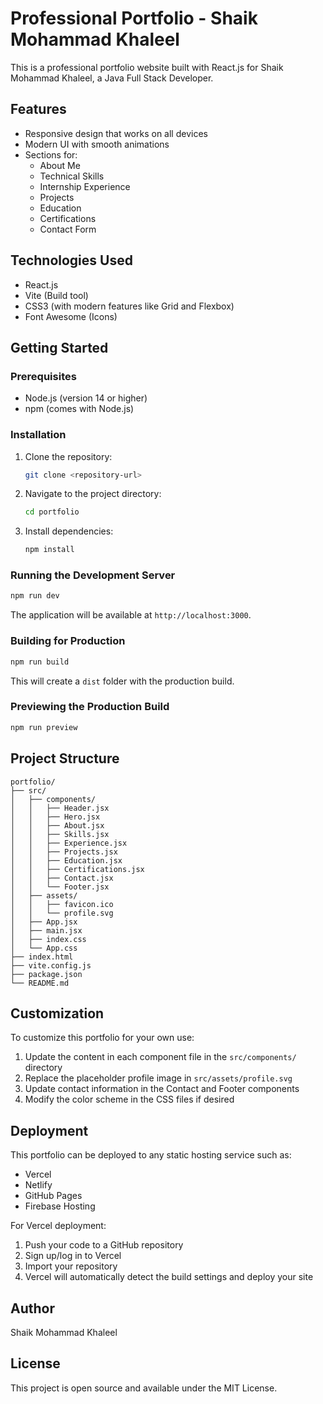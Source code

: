 # Professional Portfolio - Shaik Mohammad Khaleel

This is a professional portfolio website built with React.js for Shaik Mohammad Khaleel, a Java Full Stack Developer.

## Features

- Responsive design that works on all devices
- Modern UI with smooth animations
- Sections for:
  - About Me
  - Technical Skills
  - Internship Experience
  - Projects
  - Education
  - Certifications
  - Contact Form

## Technologies Used

- React.js
- Vite (Build tool)
- CSS3 (with modern features like Grid and Flexbox)
- Font Awesome (Icons)

## Getting Started

### Prerequisites

- Node.js (version 14 or higher)
- npm (comes with Node.js)

### Installation

1. Clone the repository:
   ```bash
   git clone <repository-url>
   ```

2. Navigate to the project directory:
   ```bash
   cd portfolio
   ```

3. Install dependencies:
   ```bash
   npm install
   ```

### Running the Development Server

```bash
npm run dev
```

The application will be available at `http://localhost:3000`.

### Building for Production

```bash
npm run build
```

This will create a `dist` folder with the production build.

### Previewing the Production Build

```bash
npm run preview
```

## Project Structure

```
portfolio/
├── src/
│   ├── components/
│   │   ├── Header.jsx
│   │   ├── Hero.jsx
│   │   ├── About.jsx
│   │   ├── Skills.jsx
│   │   ├── Experience.jsx
│   │   ├── Projects.jsx
│   │   ├── Education.jsx
│   │   ├── Certifications.jsx
│   │   ├── Contact.jsx
│   │   └── Footer.jsx
│   ├── assets/
│   │   ├── favicon.ico
│   │   └── profile.svg
│   ├── App.jsx
│   ├── main.jsx
│   ├── index.css
│   └── App.css
├── index.html
├── vite.config.js
├── package.json
└── README.md
```

## Customization

To customize this portfolio for your own use:

1. Update the content in each component file in the `src/components/` directory
2. Replace the placeholder profile image in `src/assets/profile.svg`
3. Update contact information in the Contact and Footer components
4. Modify the color scheme in the CSS files if desired

## Deployment

This portfolio can be deployed to any static hosting service such as:

- Vercel
- Netlify
- GitHub Pages
- Firebase Hosting

For Vercel deployment:
1. Push your code to a GitHub repository
2. Sign up/log in to Vercel
3. Import your repository
4. Vercel will automatically detect the build settings and deploy your site

## Author

Shaik Mohammad Khaleel

## License

This project is open source and available under the MIT License.